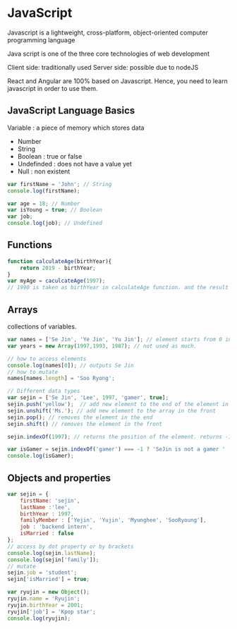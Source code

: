 # JavaScript
  
Javascript is a lightweight, cross-platform, object-oriented computer programming language

Java script is one of the three core technologies of web development

Client side: traditionally used
Server side: possible due to nodeJS

React and Angular are 100% based on Javascript.
Hence, you need to learn javascript in order to use them.


## JavaScript Language Basics
Variable : a piece of memory which stores data 
- Number
- String
- Boolean : true or false 
- Undefinded : does not have a value yet
- Null : non existent 
```javascript
var firstName = 'John'; // String 
console.log(firstName);

var age = 18; // Number
var isYoung = true; // Boolean 
var job;   
console.log(job); // Undefined 
```


## Functions 
```javascript
function calculateAge(birthYear){
    return 2019 - birthYear;
}
var myAge = caculcateAge(1997);
// 1990 is taken as birthYear in calculateAge function. and the result will be stored in age variable. 
```


## Arrays
collections of variables.
```javascript
var names = ['Se Jin', 'Ye Jin', 'Yu Jin']; // element starts from 0 index.  
var years = new Array(1997,1993, 1987); // not used as much.

// how to access elements
console.log(names[0]); // outputs Se Jin
// how to mutate
names[names.length] = 'Soo Ryong'; 

// Different data types
var sejin = ['Se Jin', 'Lee', 1997, 'gamer', true];
sejin.push('yellow');  // add new element to the end of the element in the end
sejin.unshift('Ms.'); // add new element to the array in the front 
sejin.pop(); // removes the element in the end 
sejin.shift() // removes the element in the front 

sejin.indexOf(1997); // returns the position of the element. returns -1 if not there.

var isGamer = sejin.indexOf('gamer') === -1 ? 'SeJin is not a gamer ' : ' SeJin is a gamer';
console.log(isGamer); 
```

## Objects and properties

``` javascript
var sejin = {
    firstName: 'sejin',
    lastName :'lee',
    birthYear : 1997,
    familyMember : ['Yejin', 'Yujin', 'Myunghee', 'SooRyoung'],
    job : 'backend intern',
    isMarried : false
}; 
// access by dot property or by brackets 
console.log(sejin.lastName); 
console.log(sejin['family']); 
// mutate
sejin.job = 'student';
sejin['isMarried'] = true;

var ryujin = new Object();
ryujin.name = 'Ryujin';
ryujin.birthYear = 2001;
ryujin['job'] = 'Kpop star'; 
console.log(ryujin);
```
